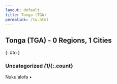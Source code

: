 ```yaml
---
layout: default
title: Tonga (TGA)
permalink: /to.html
---
```



## Tonga (TGA) - 0 Regions, 1 Cities
{: #to }





### Uncategorized _(1)_{:.count}


Nuku'alofa  •


 
